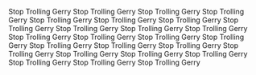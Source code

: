 Stop Trolling Gerry Stop Trolling Gerry Stop Trolling Gerry Stop Trolling Gerry Stop Trolling Gerry Stop Trolling Gerry Stop Trolling Gerry Stop Trolling Gerry Stop Trolling Gerry Stop Trolling Gerry Stop Trolling Gerry Stop Trolling Gerry Stop Trolling Gerry Stop Trolling Gerry Stop Trolling Gerry Stop Trolling Gerry Stop Trolling Gerry Stop Trolling Gerry Stop Trolling Gerry Stop Trolling Gerry Stop Trolling Gerry Stop Trolling Gerry Stop Trolling Gerry Stop Trolling Gerry Stop Trolling Gerry 

